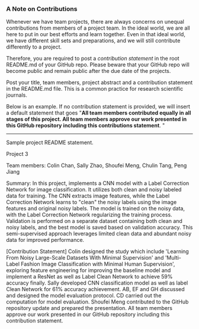 ### A Note on Contributions

Whenever we have team projects, there are always concerns on unequal contributions from members of a project team. In the ideal world, we are all here to put in our best efforts and learn together. Even in that ideal world, we have different skill sets and preparations, and we will still contribute differently to a project. 

Therefore, you are required to post a *contribution statement* in the root README.md of your GitHub repo. Please beware that your GitHub repo will become public and remain public after the due date of the projects. 

Post your title, team members, project abstract and a contribution statement in the README.md file.  This is a common practice for research scientific journals. 

Below is an example. If no contribution statement is provided, we will insert a default statement that goes "**All team members contributed equally in all stages of this project. All team members approve our work presented in this GitHub repository including this contributions statement**. "

---
Sample project README statement.

Project 3

Team members: Colin Chan, Sally Zhao, Shoufei Meng, Chulin Tang, Peng Jiang

Summary: In this project, implements a CNN model with a Label Correction Network for image classification. It utilizes both clean and noisy labeled data for training. The CNN extracts image features, while the Label Correction Network learns to "clean" the noisy labels using the image features and original noisy labels. The model is trained on the noisy data, with the Label Correction Network regularizing the training process. Validation is performed on a separate dataset containing both clean and noisy labels, and the best model is saved based on validation accuracy. This semi-supervised approach leverages limited clean data and abundant noisy data for improved performance.

[Contribution Statement] Colin designed the study which include 'Learning From Noisy Large-Scale Datasets With Minimal Supervision' and 'Multi-Label Fashion Image Classification with Minimal Human Supervision', exploring feature engineering for improving the baseline model and implement a ResNet as well as Label Clean Network to achieve 59% accuracy finally. Sally developed CNN classification model as well as label Clean Network for 61% accuracy achievement. AB, EF and GH discussed and designed the model evaluation protocol. CD carried out the computation for model evaluation. Shoufei Meng contributed to the GitHub repository update and prepared the presentation. All team members approve our work presented in our GitHub repository including this contribution statement.
